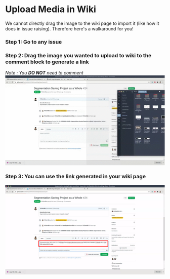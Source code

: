 # Upload Media in Wiki
We cannot directly drag the image to the wiki page to import it (like how it does in issue raising). Therefore here's a walkaround for you!
### Step 1: Go to any issue 

### Step 2: Drag the image you wanted to upload to wiki to the comment block to generate a link

*Note : You **DO NOT** need to comment*
![](metadata/3.gif)

### Step 3: You can use the link generated in your wiki page
![](metadata/15.png)